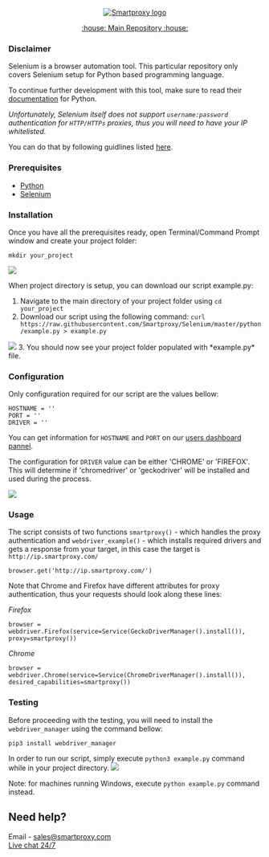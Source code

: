 <p align="center">
    <a href="https://smartproxy.com/"><img src="https://snipboard.io/3IyORg.jpg" alt="Smartproxy logo"></a>
  </a>
</p>

<p align="center">
    <a href="https://github.com/Smartproxy/Smartproxy"> :house: Main Repository :house: </a>
</p>

### Disclaimer

Selenium is a browser automation tool. This particular repository only covers Selenium setup for Python based programming language.

To continue further development with this tool, make sure to read their [documentation](https://selenium-python.readthedocs.io/) for Python.

*Unfortunately, Selenium itself does not support `username:password` authentication for `HTTP/HTTPs` proxies, thus you will need to have your IP whitelisted.*

You can do that by following guidlines listed [here](https://help.smartproxy.com/docs/residential-authentication-methods#section-whitelisted-ip).

### Prerequisites

- [Python](https://www.python.org/downloads/)
- [Selenium](https://seleniumhq.github.io/selenium/docs/api/py/index.html#installing)

### Installation

Once you have all the prerequisites ready, open Terminal/Command Prompt window and create your project folder:

```
mkdir your_project
```
<img src="https://snipboard.io/jWxpiu.jpg">

When project directory is setup, you can download our script example.py:
1. Navigate to the main directory of your project folder using `cd your_project`
2. Download our script using the following command: `curl https://raw.githubusercontent.com/Smartproxy/Selenium/master/python/example.py > example.py`
<img src="https://snipboard.io/4SdKnL.jpg">
3. You should now see your project folder populated with *example.py* file.


### Configuration

Only configuration required for our script are the values bellow:

```
HOSTNAME = ''
PORT = ''
DRIVER = ''
```

You can get information for `HOSTNAME` and `PORT` on our [users dashboard pannel](https://dashboard.smartproxy.com/).

The configuration for `DRIVER` value can be either 'CHROME' or 'FIREFOX'. This will determine if 'chromedriver' or 'geckodriver' will be installed and used during the process.

<img src="https://snipboard.io/IO2tPD.jpg">

### Usage

The script consists of two functions `smartproxy()` - which handles the proxy authentication and `webdriver_example()` - which installs required drivers and gets a response from your target, in this case the target is `http://ip.smartproxy.com/`

```
browser.get('http://ip.smartproxy.com/')
```

Note that Chrome and Firefox have different attributes for proxy authentication, thus your requests should look along these lines:

*Firefox*

```
browser = webdriver.Firefox(service=Service(GeckoDriverManager().install()), proxy=smartproxy())
```

*Chrome*

```
browser = webdriver.Chrome(service=Service(ChromeDriverManager().install()), desired_capabilities=smartproxy())
```

### Testing

Before proceeding with the testing, you will need to install the `webdriver_manager` using the command bellow:
```
pip3 install webdriver_manager
```

In order to run our script, simply execute `python3 example.py` command while in your project directory.
<img src="https://snipboard.io/sPyz1D.jpg">

Note: for machines running Windows, execute `python example.py` command instead.

## Need help?
Email - sales@smartproxy.com
<br><a href="https://smartproxy.com">Live chat 24/7</a>
